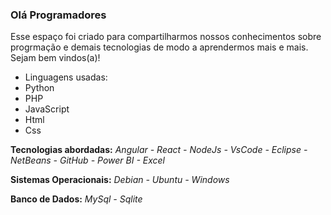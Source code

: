 ### Olá Programadores

Esse espaço foi criado para compartilharmos nossos conhecimentos sobre progrmação e demais tecnologias de modo a aprendermos mais e mais. Sejam bem vindos(a)!

- Linguagens usadas:
- Python
- PHP
- JavaScript
- Html
- Css

**Tecnologias abordadas:** *Angular - React - NodeJs - VsCode - Eclipse - NetBeans - GitHub - Power BI - Excel*

**Sistemas Operacionais:** *Debian - Ubuntu - Windows*

**Banco de Dados:** *MySql - Sqlite*

